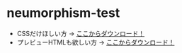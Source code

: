 # neumorphism-test
- CSSだけほしい方 → [ここからダウンロード！](https://github.com/kakkokari-gtyih/neumorphism-test/releases/latest)
- プレビューHTMLも欲しい方 → [ここからダウンロード！](https://github.com/kakkokari-gtyih/neumorphism-test/archive/refs/heads/main.zip)
